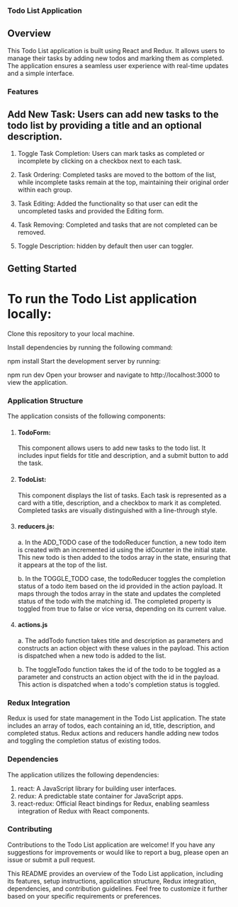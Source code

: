 ### Todo List Application

## Overview

This Todo List application is built using React and Redux. It allows users to manage their tasks by adding new todos and marking them as completed. The application ensures a seamless user experience with real-time updates and a simple interface.

### Features

## Add New Task: Users can add new tasks to the todo list by providing a title and an optional description.

1. Toggle Task Completion: Users can mark tasks as completed or incomplete by clicking on a checkbox next to each task.
2. Task Ordering: Completed tasks are moved to the bottom of the list, while incomplete tasks remain at the top, maintaining their original order within each group.

3. Task Editing: Added the functionality so that user can edit the uncompleted tasks and provided the Editing form.

4. Task Removing: Completed and tasks that are not completed can be removed.

5. Toggle Description: hidden by default then user can toggler.

## Getting Started

# To run the Todo List application locally:

Clone this repository to your local machine.

Install dependencies by running the following command:

npm install
Start the development server by running:

npm run dev
Open your browser and navigate to http://localhost:3000 to view the application.

### Application Structure

The application consists of the following components:

1. #### TodoForm:

   This component allows users to add new tasks to the todo list. It includes input fields for title and description, and a submit button to add the task.

2. #### TodoList:

   This component displays the list of tasks. Each task is represented as a card with a title, description, and a checkbox to mark it as completed. Completed tasks are visually distinguished with a line-through style.

3. #### reducers.js:

   a. In the ADD_TODO case of the todoReducer function, a new todo item is created with an incremented id using the idCounter in the initial state. This new todo is then added to the todos array in the state, ensuring that it appears at the top of the list.

   b. In the TOGGLE_TODO case, the todoReducer toggles the completion status of a todo item based on the id provided in the action payload. It maps through the todos array in the state and updates the completed status of the todo with the matching id. The completed property is toggled from true to false or vice versa, depending on its current value.

4. #### actions.js

   a. The addTodo function takes title and description as parameters and constructs an action object with these values in the payload. This action is dispatched when a new todo is added to the list.

   b. The toggleTodo function takes the id of the todo to be toggled as a parameter and constructs an action object with the id in the payload. This action is dispatched when a todo's completion status is toggled.

### Redux Integration

Redux is used for state management in the Todo List application. The state includes an array of todos, each containing an id, title, description, and completed status. Redux actions and reducers handle adding new todos and toggling the completion status of existing todos.

### Dependencies

The application utilizes the following dependencies:

1. react: A JavaScript library for building user interfaces.
2. redux: A predictable state container for JavaScript apps.
3. react-redux: Official React bindings for Redux, enabling seamless integration of Redux with React components.

### Contributing

Contributions to the Todo List application are welcome! If you have any suggestions for improvements or would like to report a bug, please open an issue or submit a pull request.

This README provides an overview of the Todo List application, including its features, setup instructions, application structure, Redux integration, dependencies, and contribution guidelines. Feel free to customize it further based on your specific requirements or preferences.
